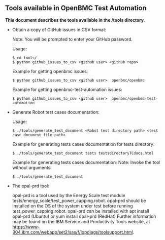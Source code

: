 ## Tools available in OpenBMC Test Automation ##

**This document describes the tools available in the /tools directory.**

* Obtain a copy of GitHub issues in CSV format:

    Note: You will be prompted to enter your GitHub password.

    Usage:
    ```
    $ cd tools/
    $ python github_issues_to_csv <github user> <github repo>
    ```
    Example for getting openbmc issues:
    ```
    $ python github_issues_to_csv <github user>  openbmc/openbmc
    ```
    Example for getting openbmc-test-automation issues:
    ```
    $ python github_issues_to_csv <github user>  openbmc/openbmc-test-automation
    ```

* Generate Robot test cases documentation:

    Usage:
    ```
    $ ./tools/generate_test_document <Robot test directory path> <test case document file path>
    ```

    Example for generating tests cases documentation for tests directory:
    ```
    $ ./tools/generate_test_document tests testsdirectoryTCdocs.html
    ```

    Example for generating tests cases documentation:
    Note: Invoke the tool without arguments:
    ```
    $ ./tools/generate_test_document
    ```

* The opal-prd tool:

    opal-prd is a tool used by the Energy Scale test module
    tests/energy_scale/test_power_capping.robot.  opal-prd should be installed on
    the OS of the system under test before running test_power_capping.robot.
    opal-prd can be installed with
      apt install opal-prd   (Ubuntu)
       or
      yum install opal-prd   (RedHat)
    Further information may be found on the IBM Service and Productivity Tools website, at
    https://www-304.ibm.com/webapp/set2/sas/f/lopdiags/toolsupport.html.


